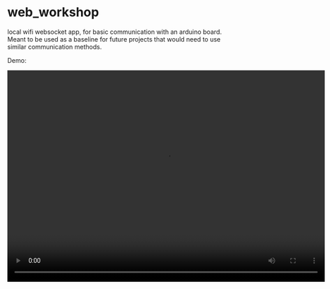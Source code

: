 # web_workshop
local wifi websocket app, for basic communication with an arduino board.
Meant to be used as a baseline for future projects that would need to use similar communication methods.

Demo:  
<html>
  <video width="720" height="480" controls>
    <source src="Docs/Websocket_Demo.mp4" type="video/mp4">
  </video>
</html>

